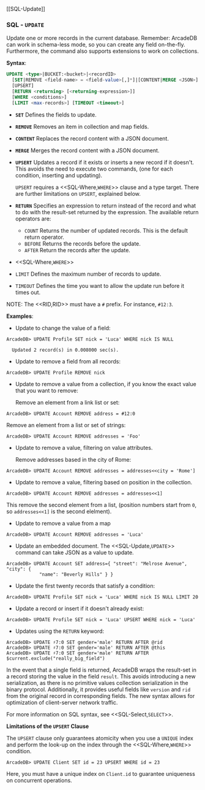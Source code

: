 [[SQL-Update]]
### SQL - `UPDATE`

Update one or more records in the current database.  Remember: ArcadeDB can work in schema-less mode, so you can create any field on-the-fly.  Furthermore, the command also supports extensions to work on collections.

**Syntax**:

```sql
UPDATE <type>|BUCKET:<bucket>|<recordID>
  [SET|REMOVE <field-name> = <field-value>[,]*]|[CONTENT|MERGE <JSON>]
  [UPSERT]
  [RETURN <returning> [<returning-expression>]]
  [WHERE <conditions>]
  [LIMIT <max-records>] [TIMEOUT <timeout>]
```

- **`SET`** Defines the fields to update.
- **`REMOVE`** Removes an item in collection and map fields.
- **`CONTENT`** Replaces the record content with a JSON document.
- **`MERGE`** Merges the record content with a JSON document.
- **`UPSERT`** Updates a record if it exists or inserts a new record if it doesn't.  This avoids the need to execute two commands, (one for each condition, inserting and updating).  

  `UPSERT` requires a <<SQL-Where,`WHERE`>> clause and a type target.  There are further limitations on `UPSERT`, explained below.
- **`RETURN`** Specifies an expression to return instead of the record and what to do with the result-set returned by the expression.  The available return operators are:
  - `COUNT` Returns the number of updated records.  This is the default return operator.
  - `BEFORE` Returns the records before the update.
  - `AFTER` Return the records after the update.
- <<SQL-Where,`WHERE`>>
- `LIMIT` Defines the maximum number of records to update.
- `TIMEOUT` Defines the time you want to allow the update run before it times out.

NOTE: The <<RID,RID>> must have a `#` prefix.  For instance, `#12:3`.

**Examples**:

- Update to change the value of a field:

```
ArcadeDB> UPDATE Profile SET nick = 'Luca' WHERE nick IS NULL
  
  Updated 2 record(s) in 0.008000 sec(s).
```

- Update to remove a field from all records:

```
ArcadeDB> UPDATE Profile REMOVE nick
```

- Update to remove a value from a collection, if you know the exact value that you want to remove:

  Remove an element from a link list or set:

```
ArcadeDB> UPDATE Account REMOVE address = #12:0
```

  Remove an element from a list or set of strings:

```
ArcadeDB> UPDATE Account REMOVE addresses = 'Foo'
```

- Update to remove a value, filtering on value attributes.

  Remove addresses based in the city of Rome:

```
ArcadeDB> UPDATE Account REMOVE addresses = addresses<<city = 'Rome']
```

- Update to remove a value, filtering based on position in the collection.

```
ArcadeDB> UPDATE Account REMOVE addresses = addresses<<1]
```

  This remove the second element from a list, (position numbers start from `0`, so `addresses<<1]` is the second elelment).

- Update to remove a value from a map

```
ArcadeDB> UPDATE Account REMOVE addresses = 'Luca'
```

- Update an embedded document.  The <<SQL-Update,`UPDATE`>> command can take JSON as a value to update.

```
ArcadeDB> UPDATE Account SET address={ "street": "Melrose Avenue", "city": { 
            "name": "Beverly Hills" } }

```

- Update the first twenty records that satisfy a condition:

```
ArcadeDB> UPDATE Profile SET nick = 'Luca' WHERE nick IS NULL LIMIT 20
```

- Update a record or insert if it doesn't already exist:

```
ArcadeDB> UPDATE Profile SET nick = 'Luca' UPSERT WHERE nick = 'Luca'
```


- Updates using the `RETURN` keyword:

```
ArcadeDB> UPDATE ♯7:0 SET gender='male' RETURN AFTER @rid
ArcadeDB> UPDATE ♯7:0 SET gender='male' RETURN AFTER @this
ArcadeDB> UPDATE ♯7:0 SET gender='male' RETURN AFTER $current.exclude("really_big_field")
```

In the event that a single field is returned, ArcadeDB wraps the result-set in a record storing the value in the field `result`.  This avoids introducing a new serialization, as there is no primitive values collection serialization in the binary protocol.  Additionally, it provides useful fields like `version` and `rid` from the original record in corresponding fields.  The new syntax allows for optimization of client-server network traffic.

For more information on SQL syntax, see <<SQL-Select,`SELECT`>>.

**Limitations of the `UPSERT` Clause**

The `UPSERT` clause only guarantees atomicity when you use a `UNIQUE` index and perform the look-up on the index through the <<SQL-Where,`WHERE`>> condition.

```
ArcadeDB> UPDATE Client SET id = 23 UPSERT WHERE id = 23
```

Here, you must have a unique index on `Client.id` to guarantee uniqueness on concurrent operations.

